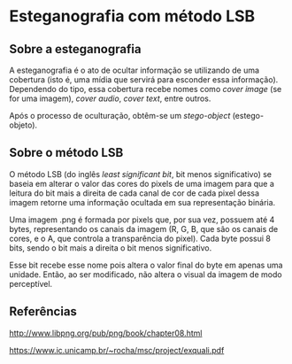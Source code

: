 # Esteganografia com método LSB

## Sobre a esteganografia
A esteganografia é o ato de ocultar informação se utilizando de uma cobertura (isto é, uma mídia que servirá para esconder essa informação). Dependendo do tipo, essa cobertura recebe nomes como *cover image* (se for uma imagem), *cover audio*, *cover text*, entre outros. 

Após o processo de oculturação, obtêm-se um *stego-object* (estego-objeto).

## Sobre o método LSB
O método LSB (do inglês *least significant bit*, bit menos significativo) se baseia em alterar o valor das cores do pixels de uma imagem para que a leitura do bit mais a direita de cada canal de cor de cada pixel dessa imagem retorne uma informação ocultada em sua representação binária.

Uma imagem .png é formada por pixels que, por sua vez, possuem até 4 bytes, representando os canais da imagem (R, G, B, que são os canais de cores, e o A, que controla a transparência do pixel). Cada byte possui 8 bits, sendo o bit mais a direita o bit menos significativo.

Esse bit recebe esse nome pois altera o valor final do byte em apenas uma unidade. Então, ao ser modificado, não altera o visual da imagem de modo perceptível.

## Referências

http://www.libpng.org/pub/png/book/chapter08.html

https://www.ic.unicamp.br/~rocha/msc/project/exquali.pdf